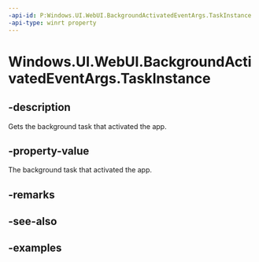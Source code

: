 ```yaml
---
-api-id: P:Windows.UI.WebUI.BackgroundActivatedEventArgs.TaskInstance
-api-type: winrt property
---
```


<!-- Property syntax.
public IBackgroundTaskInstance TaskInstance { get; }
-->

# Windows.UI.WebUI.BackgroundActivatedEventArgs.TaskInstance

## -description
Gets the background task that activated the app.

## -property-value
The background task that activated the app.

## -remarks

## -see-also

## -examples

